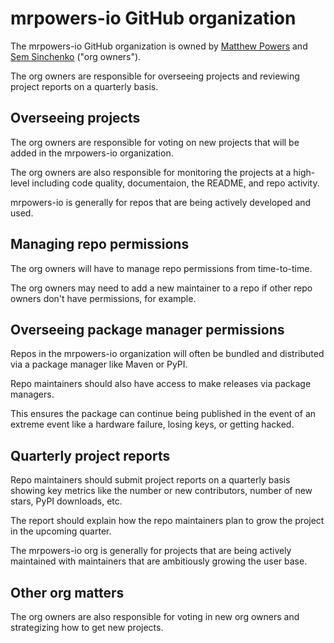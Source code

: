 # mrpowers-io GitHub organization

The mrpowers-io GitHub organization is owned by [Matthew Powers](https://www.linkedin.com/in/matthew-powers-cfa/) and [Sem Sinchenko](https://www.linkedin.com/in/semyon-a-sinchenko/) ("org owners").

The org owners are responsible for overseeing projects and reviewing project reports on a quarterly basis.

## Overseeing projects

The org owners are responsible for voting on new projects that will be added in the mrpowers-io organization.

The org owners are also responsible for monitoring the projects at a high-level including code quality, documentaion, the README, and repo activity.

mrpowers-io is generally for repos that are being actively developed and used.

## Managing repo permissions

The org owners will have to manage repo permissions from time-to-time.

The org owners may need to add a new maintainer to a repo if other repo owners don't have permissions, for example.

## Overseeing package manager permissions

Repos in the mrpowers-io organization will often be bundled and distributed via a package manager like Maven or PyPI.

Repo maintainers should also have access to make releases via package managers.

This ensures the package can continue being published in the event of an extreme event like a hardware failure, losing keys, or getting hacked.

## Quarterly project reports

Repo maintainers should submit project reports on a quarterly basis showing key metrics like the number or new contributors, number of new stars, PyPI downloads, etc.

The report should explain how the repo maintainers plan to grow the project in the upcoming quarter.

The mrpowers-io org is generally for projects that are being actively maintained with maintainers that are ambitiously growing the user base.

## Other org matters

The org owners are also responsible for voting in new org owners and strategizing how to get new projects.

